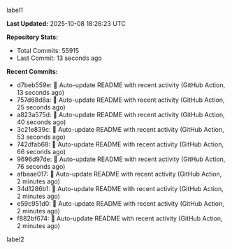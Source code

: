 
label1 
<!-- ACTIVITY_START -->
**Last Updated:** 2025-10-08 18:26:23 UTC

**Repository Stats:**
- Total Commits: 55915
- Last Commit: 13 seconds ago

**Recent Commits:**
- d7beb559e: 🤖 Auto-update README with recent activity (GitHub Action, 13 seconds ago)
- 757d68d8a: 🤖 Auto-update README with recent activity (GitHub Action, 25 seconds ago)
- a823a575d: 🤖 Auto-update README with recent activity (GitHub Action, 40 seconds ago)
- 3c21e839c: 🤖 Auto-update README with recent activity (GitHub Action, 53 seconds ago)
- 742dfab68: 🤖 Auto-update README with recent activity (GitHub Action, 66 seconds ago)
- 9696d97de: 🤖 Auto-update README with recent activity (GitHub Action, 76 seconds ago)
- afbaae017: 🤖 Auto-update README with recent activity (GitHub Action, 2 minutes ago)
- 34d1286b1: 🤖 Auto-update README with recent activity (GitHub Action, 2 minutes ago)
- e59c951d0: 🤖 Auto-update README with recent activity (GitHub Action, 2 minutes ago)
- f882bf674: 🤖 Auto-update README with recent activity (GitHub Action, 2 minutes ago)
<!-- ACTIVITY_END -->

label2
